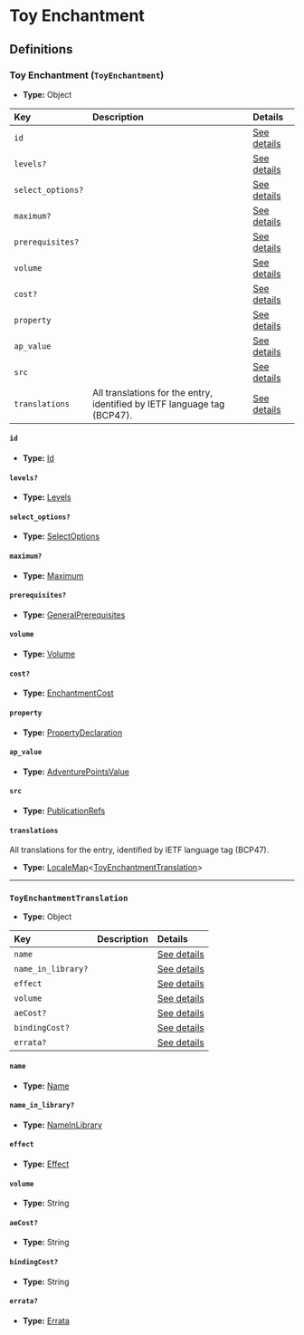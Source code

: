# Toy Enchantment

## Definitions

### <a name="ToyEnchantment"></a> Toy Enchantment (`ToyEnchantment`)

- **Type:** Object

Key | Description | Details
:-- | :-- | :--
`id` |  | <a href="#ToyEnchantment/id">See details</a>
`levels?` |  | <a href="#ToyEnchantment/levels">See details</a>
`select_options?` |  | <a href="#ToyEnchantment/select_options">See details</a>
`maximum?` |  | <a href="#ToyEnchantment/maximum">See details</a>
`prerequisites?` |  | <a href="#ToyEnchantment/prerequisites">See details</a>
`volume` |  | <a href="#ToyEnchantment/volume">See details</a>
`cost?` |  | <a href="#ToyEnchantment/cost">See details</a>
`property` |  | <a href="#ToyEnchantment/property">See details</a>
`ap_value` |  | <a href="#ToyEnchantment/ap_value">See details</a>
`src` |  | <a href="#ToyEnchantment/src">See details</a>
`translations` | All translations for the entry, identified by IETF language tag (BCP47). | <a href="#ToyEnchantment/translations">See details</a>

#### <a name="ToyEnchantment/id"></a> `id`

- **Type:** <a href="#Id">Id</a>

#### <a name="ToyEnchantment/levels"></a> `levels?`

- **Type:** <a href="#Levels">Levels</a>

#### <a name="ToyEnchantment/select_options"></a> `select_options?`

- **Type:** <a href="#SelectOptions">SelectOptions</a>

#### <a name="ToyEnchantment/maximum"></a> `maximum?`

- **Type:** <a href="#Maximum">Maximum</a>

#### <a name="ToyEnchantment/prerequisites"></a> `prerequisites?`

- **Type:** <a href="../_Prerequisite.md#GeneralPrerequisites">GeneralPrerequisites</a>

#### <a name="ToyEnchantment/volume"></a> `volume`

- **Type:** <a href="#Volume">Volume</a>

#### <a name="ToyEnchantment/cost"></a> `cost?`

- **Type:** <a href="#EnchantmentCost">EnchantmentCost</a>

#### <a name="ToyEnchantment/property"></a> `property`

- **Type:** <a href="#PropertyDeclaration">PropertyDeclaration</a>

#### <a name="ToyEnchantment/ap_value"></a> `ap_value`

- **Type:** <a href="#AdventurePointsValue">AdventurePointsValue</a>

#### <a name="ToyEnchantment/src"></a> `src`

- **Type:** <a href="../source/_PublicationRef.md#PublicationRefs">PublicationRefs</a>

#### <a name="ToyEnchantment/translations"></a> `translations`

All translations for the entry, identified by IETF language tag (BCP47).

- **Type:** <a href="../_LocaleMap.md#LocaleMap">LocaleMap</a>&lt;<a href="#ToyEnchantmentTranslation">ToyEnchantmentTranslation</a>&gt;

---

### <a name="ToyEnchantmentTranslation"></a> `ToyEnchantmentTranslation`

- **Type:** Object

Key | Description | Details
:-- | :-- | :--
`name` |  | <a href="#ToyEnchantmentTranslation/name">See details</a>
`name_in_library?` |  | <a href="#ToyEnchantmentTranslation/name_in_library">See details</a>
`effect` |  | <a href="#ToyEnchantmentTranslation/effect">See details</a>
`volume` |  | <a href="#ToyEnchantmentTranslation/volume">See details</a>
`aeCost?` |  | <a href="#ToyEnchantmentTranslation/aeCost">See details</a>
`bindingCost?` |  | <a href="#ToyEnchantmentTranslation/bindingCost">See details</a>
`errata?` |  | <a href="#ToyEnchantmentTranslation/errata">See details</a>

#### <a name="ToyEnchantmentTranslation/name"></a> `name`

- **Type:** <a href="#Name">Name</a>

#### <a name="ToyEnchantmentTranslation/name_in_library"></a> `name_in_library?`

- **Type:** <a href="#NameInLibrary">NameInLibrary</a>

#### <a name="ToyEnchantmentTranslation/effect"></a> `effect`

- **Type:** <a href="#Effect">Effect</a>

#### <a name="ToyEnchantmentTranslation/volume"></a> `volume`

- **Type:** String

#### <a name="ToyEnchantmentTranslation/aeCost"></a> `aeCost?`

- **Type:** String

#### <a name="ToyEnchantmentTranslation/bindingCost"></a> `bindingCost?`

- **Type:** String

#### <a name="ToyEnchantmentTranslation/errata"></a> `errata?`

- **Type:** <a href="../source/_Erratum.md#Errata">Errata</a>
